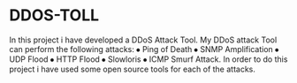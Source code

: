 # DDOS-TOLL
In this project i have developed a DDoS Attack Tool. My DDoS attack Tool can perform the following attacks: 
  ⦁	Ping of Death
  ⦁	SNMP Amplification
  ⦁	UDP Flood
  ⦁	HTTP Flood
  ⦁	Slowloris
  ⦁	ICMP Smurf Attack.
In order to do this project i have used some open source tools for each of the attacks.
